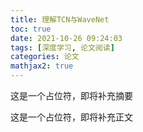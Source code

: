 ```yaml
---
title: 理解TCN与WaveNet
toc: true
date: 2021-10-26 09:24:03
tags: [深度学习, 论文阅读]
categories: 论文
mathjax2: true
---
```


这是一个占位符，即将补充摘要
<!-- more -->
这是一个占位符，即将补充正文